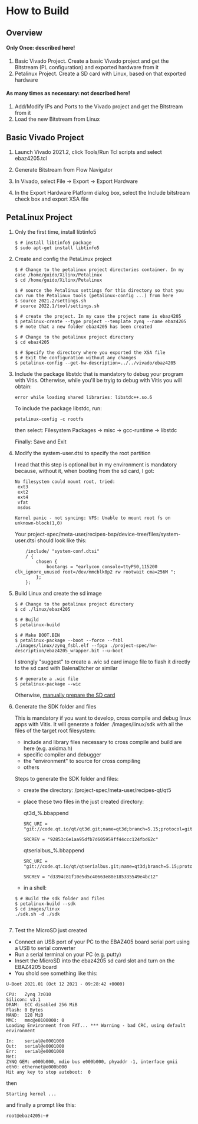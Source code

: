 # How to Build 

## Overview
 
#### Only Once: described here!
1. Basic Vivado Project. Create a basic Vivado project and get the Bitstream (PL configuration) and exported hardware from it
1. Petalinux Project. Create a SD card with Linux, based on that exported hardware

#### As many times as necessary: not described here!
1. Add/Modify IPs and Ports to the Vivado project and get the Bitstream from it
1. Load the new Bitstream from Linux



## Basic Vivado Project

1. Launch Vivado 2021.2, click Tools/Run Tcl scripts and select ebaz4205.tcl

1. Generate Bitstream from Flow Navigator

1. In Vivado, select File -> Export -> Export Hardware

1. In the Export Hardware Platform dialog box, select the Include bitstream check box and export XSA file


## PetaLinux Project

1. Only the first time, install libtinfo5

   ```console
   $ # install libtinfo5 package
   $ sudo apt-get install libtinfo5
   ```

1. Create and config the PetaLinux project

    ```console
    $ # Change to the petalinux project directories container. In my case /home/guido/Xilinx/Petalinux
    $ cd /home/guido/Xilinx/Petalinux
    
    $ # source the Petalinux settings for this directory so that you can run the Petalinux tools (petalinux-config ...) from here
    $ source 2021.2/settings.sh 
    # source 2022.1/tool/settings.sh
    
    $ # create the project. In my case the project name is ebaz4205 
    $ petalinux-create --type project --template zynq --name ebaz4205 
    $ # note that a new folder ebaz4205 has been created
    
    $ # Change to the petalinux project directory
    $ cd ebaz4205
    
    $ # Specify the directory where you exported the XSA file
    $ # Exit the configuration without any changes
    $ petalinux-config --get-hw-description=../../vivado/ebaz4205
    ```

1. Include the package libstdc that is mandatory to debug your program with Vitis. Otherwise, while you'll be tryig to debug with Vitis you will obtain:

    ```
    error while loading shared libraries: libstdc++.so.6
    ```

    To include the package libstdc, run:

    ```console
    petalinux-config -c rootfs
    ```
    then select: Filesystem Packages -> misc -> gcc-runtime -> libstdc

    Finally: Save and Exit


1. Modify the system-user.dtsi to specify the root partition

    I read that this step is optional but in my environment is mandatory because, without it, when booting from the sd card, I got:

    ```
    No filesystem could mount root, tried:
     ext3
     ext2
     ext4
     vfat
     msdos

    Kernel panic - not syncing: VFS: Unable to mount root fs on unknown-block(1,0)
    ```

    Your project-spec/meta-user/recipes-bsp/device-tree/files/system-user.dtsi should look like this:

    ```
        /include/ "system-conf.dtsi"
        / {
            chosen {
                bootargs = "earlycon console=ttyPS0,115200 clk_ignore_unused root=/dev/mmcblk0p2 rw rootwait cma=256M ";
            };
        };
    ```
1. Build Linux and create the sd image

    ```console
    $ # Change to the petalinux project directory
    $ cd ./linux/ebaz4205
    
    $ # Build
    $ petalinux-build
    
    $ # Make BOOT.BIN
    $ petalinux-package --boot --force --fsbl ./images/linux/zynq_fsbl.elf --fpga ./project-spec/hw-description/ebaz4205_wrapper.bit --u-boot
    ```

    I strongly "suggest" to create a .wic sd card image file to flash it directly to the sd card with BalenaEtcher or similar

    ```console
    $ # generate a .wic file 
    $ petalinux-package --wic
    ```
    
    Otherwise, [manually prepare the SD card](https://github.com/guido57/EBAZ4205/blob/master/docs/prepare%20SD.md)
    
1. Generate the SDK folder and files

   This is mandatory if you want to develop, cross compile and debug linux apps with Vitis. It will generate a folder ./images/linux/sdk with all the files of the target root filesystem:
   * include and library files necessary to cross compile and build are here (e.g. axidma.h) 
   * specific compiler and debugger
   * the "environment" to source for cross compiling
   * others

   Steps to generate the SDK folder and files:
   
   * create the directory:
      <petalinux project folder>/project-spec/meta-user/recipes-qt/qt5

   * place these two files in the just created directory: 
   
     qt3d_%.bbappend
     ```
     SRC_URI = "git://code.qt.io/qt/qt3d.git;name=qt3d;branch=5.15;protocol=git"

     SRCREV = "92853c6e1aa95dfb7d605959ff44ccc124fbd62c"

     ```

     qtserialbus_%.bbappend 
     ```
     SRC_URI = "git://code.qt.io/qt/qtserialbus.git;name=qt3d;branch=5.15;protocol=git"

     SRCREV = "d3394c81f10e5d5c40663e88e185335549e4bc12"

     ```

   * in a shell:

   ```console
   $ # Build the sdk folder and files
   $ petalinux-build --sdk
   $ cd images/linux
   ./sdk.sh -d ./sdk
           
   ``` 

1. Test the MicroSD just created

- Connect an USB port of your PC to the EBAZ405 board serial port using a USB to serial converter
- Run a serial terminal on your PC (e.g. putty) 
- Insert the MicroSD into the ebaz4205 sd card slot and turn on the EBAZ4205 board
- You shold see something like this:

```
U-Boot 2021.01 (Oct 12 2021 - 09:28:42 +0000)

CPU:   Zynq 7z010
Silicon: v3.1
DRAM:  ECC disabled 256 MiB
Flash: 0 Bytes
NAND:  128 MiB
MMC:   mmc@e0100000: 0
Loading Environment from FAT... *** Warning - bad CRC, using default environment

In:    serial@e0001000
Out:   serial@e0001000
Err:   serial@e0001000
Net:
ZYNQ GEM: e000b000, mdio bus e000b000, phyaddr -1, interface gmii
eth0: ethernet@e000b000
Hit any key to stop autoboot:  0
```

then 

```
Starting kernel ...
```

and finally a prompt like this:

```
root@ebaz4205:~#
```

